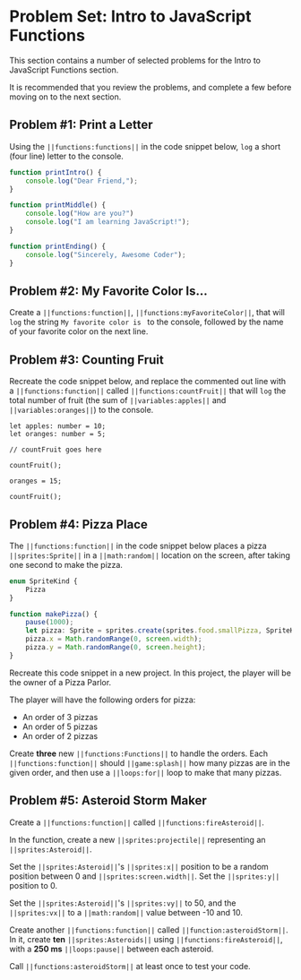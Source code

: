 # Problem Set: Intro to JavaScript Functions

This section contains a number of selected problems for the Intro to JavaScript Functions section.

It is recommended that you review the problems, and complete a few before moving on to the next section.

## Problem #1: Print a Letter

Using the ``||functions:functions||`` in the code snippet below, ``log`` a short (four line) letter to the console.

```typescript
function printIntro() {
    console.log("Dear Friend,");
}

function printMiddle() {
    console.log("How are you?")
    console.log("I am learning JavaScript!");
}

function printEnding() {
    console.log("Sincerely, Awesome Coder");
}
```

## Problem #2: My Favorite Color Is...

Create a ``||functions:function||``, ``||functions:myFavoriteColor||``, that will ``log`` the string ``My favorite color is `` to the console, followed by the name of your favorite color on the next line.

## Problem #3: Counting Fruit

Recreate the code snippet below, and replace the commented out line with a ``||functions:function||`` called ``||functions:countFruit||`` that will ``log`` the total number of fruit (the sum of ``||variables:apples||`` and ``||variables:oranges||``) to the console.

```typescript-ignore
let apples: number = 10;
let oranges: number = 5;

// countFruit goes here

countFruit();

oranges = 15;

countFruit();
```

## Problem #4: Pizza Place

The ``||functions:function||`` in the code snippet below places a pizza ``||sprites:Sprite||`` in a ``||math:random||`` location on the screen, after taking one second to make the pizza.

```typescript
enum SpriteKind {
    Pizza
}

function makePizza() {
    pause(1000);
    let pizza: Sprite = sprites.create(sprites.food.smallPizza, SpriteKind.Pizza);
    pizza.x = Math.randomRange(0, screen.width);
    pizza.y = Math.randomRange(0, screen.height);
}
```

Recreate this code snippet in a new project. In this project, the player will be the owner of a Pizza Parlor.

The player will have the following orders for pizza:

* An order of 3 pizzas
* An order of 5 pizzas
* An order of 2 pizzas

Create **three** new ``||functions:Functions||`` to handle the orders. Each ``||functions:function||`` should ``||game:splash||`` how many pizzas are in the given order,  and then use a ``||loops:for||`` loop to make that many pizzas.

## Problem #5: Asteroid Storm Maker

Create a ``||functions:function||`` called ``||functions:fireAsteroid||``.

In the function, create a new ``||sprites:projectile||`` representing an ``||sprites:Asteroid||``. 

Set the ``||sprites:Asteroid||``'s ``||sprites:x||`` position to be a random position between 0 and ``||sprites:screen.width||``. Set the ``||sprites:y||`` position to 0.

Set the ``||sprites:Asteroid||``'s ``||sprites:vy||`` to 50, and the ``||sprites:vx||`` to a ``||math:random||`` value between -10 and 10.

Create another ``||functions:function||`` called ``||function:asteroidStorm||``. In it, create **ten** ``||sprites:Asteroids||`` using ``||functions:fireAsteroid||``, with a **250 ms** ``||loops:pause||`` between each asteroid.

Call ``||functions:asteroidStorm||`` at least once to test your code.